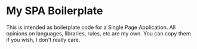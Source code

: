 # My SPA Boilerplate

This is intended as boilerplate code for a Single Page Application.
All opinions on languages, libraries, rules, etc are my own.
You can copy them if you wish, I don't really care.
